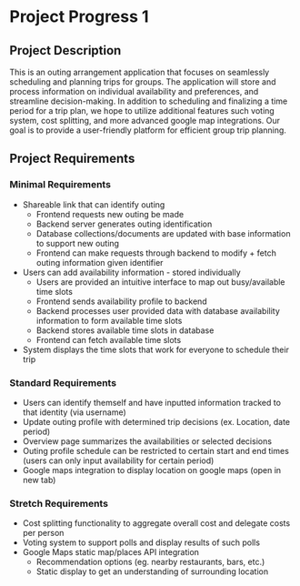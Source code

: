 


# Project Progress 1

## Project Description
This is an outing arrangement application that focuses on seamlessly scheduling and planning trips for groups. The application will store and process information on individual availability and preferences, and streamline decision-making. In addition to scheduling and finalizing a time period for a trip plan, we hope to utilize additional features such voting system, cost splitting, and more advanced google map integrations. Our goal is to provide a user-friendly platform for efficient group trip planning.

## Project Requirements

### Minimal Requirements
- Shareable link that can identify outing
  - Frontend requests new outing be made
  - Backend server generates outing identification
  - Database collections/documents are updated with base information to support new outing
  - Frontend can make requests through backend to modify + fetch outing information given identifier
- Users can add availability information - stored individually  
  - Users are provided an intuitive interface to map out busy/available time slots
  - Frontend sends availability profile to backend
  - Backend processes user provided data with database availability information to form available time slots
  - Backend stores available time slots in database
  - Frontend can fetch available time slots
- System displays the time slots that work for everyone to schedule their trip

### Standard Requirements
- Users can identify themself and have inputted information tracked to that identity (via username)
- Update outing profile with determined trip decisions (ex. Location, date period)
- Overview page summarizes the availabilities or selected decisions
- Outing profile schedule can be restricted to certain start and end times (users can only input availability for certain period)
- Google maps integration to display location on google maps (open in new tab)

### Stretch Requirements
- Cost splitting functionality to aggregate overall cost and delegate costs per person
- Voting system to support polls and display results of such polls
- Google Maps static map/places API integration
  - Recommendation options (eg. nearby restaurants, bars, etc.)
  - Static display to get an understanding of surrounding location


